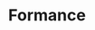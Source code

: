 ---
git: https://github.com/formancehq
linkedin: https://linkedin.com/company/formancehq
logohandle: formance
sort: formance
title: Formance
twitter: https://x.com/formancehq
website: https://www.formance.com/
---